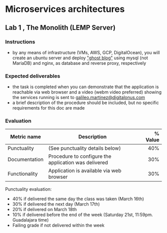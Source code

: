 # Microservices architectures
## Lab 1 , The Monolith (LEMP Server)

### Instructions
- by any means of infrastructure (VMs, AWS, GCP, DigitalOcean), you will create an ubuntu server and deploy ["ghost blog"](https://www.linuxbabe.com/ubuntu/install-ghost-blog-ubuntu) using mysql (not MariaDB) and nginx, as database and reverse proxy, respectively



### Expected deliverables
- the task is completed when you can demonstrate that the application is reachable via web browser and a video (webm video preferred) showing the services running is sent to galileo.martinez@digitalonus.com
- a brief description of the procedure should be included, but no specific requirements for this doc are made



### Evaluation
| Metric name | Description | % Value |
| ----------- |-------------| -------:|
| Punctuality   | (See punctuality details below) | 40% |
| Documentation   | Procedure to configure the application was delivered | 30% |
| Functionality   | Application is available via web browser | 30% |

Punctuality evaluation:
- 40% if delivered the same day the class was taken (March 16th)
- 30% if delivered the next day (March 17th)
- 20% if delivered on March 18th
- 10% if delivered before the end of the week (Saturday 21st, 11:59pm. Guadalajara time)
- Failing grade if not delivered within the week

